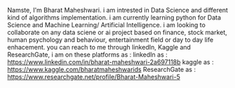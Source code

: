 Namste, I'm Bharat Maheshwari.
i am intrested in Data Science and different kind of algorithms implementation.
i am currently learning python for Data Science and Machine Learning/ Artificial Intelligence.
i am looking to collaborate on any data sciene or ai project based on finance, stock market, human psychology and behaviour, entertainment field or day to day life enhacement.
you can reach to me through linkedIn, Kaggle and ResearchGate, i am on these platforms as :
linkedIn as : https://www.linkedin.com/in/bharat-maheshwari-2a697118b
kaggle as : https://www.kaggle.com/bharatmaheshwarids
ResearchGate as : https://www.researchgate.net/profile/Bharat-Maheshwari-5
